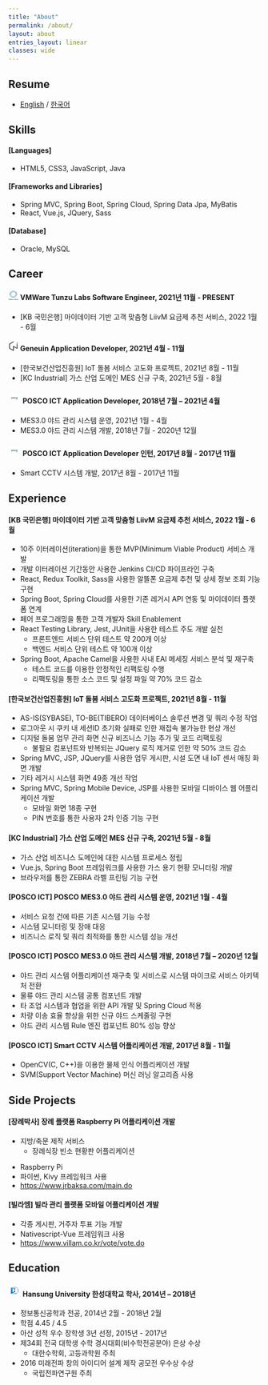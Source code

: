 ```yaml
---
title: "About"
permalink: /about/
layout: about
entries_layout: linear
classes: wide
---
```


## Resume

* [English][resume-eng-link] / [한국어][resume-kor-link]

## Skills

#### [Languages]

* HTML5, CSS3, JavaScript, Java

#### [Frameworks and Libraries]

* Spring MVC, Spring Boot, Spring Cloud, Spring Data Jpa, MyBatis
* React, Vue.js, JQuery, Sass

#### [Database]

* Oracle, MySQL

## Career

#### <img src="/images/about/about-4.jpg" width="4%"/> VMWare Tunzu Labs Software Engineer, 2021년 11월 - PRESENT

* [KB 국민은행] 마이데이터 기반 고객 맞춤형 LiivM 요금제 추천 서비스, 2022 1월 - 6월

#### <img src="/images/about/about-3.jpg" width="4%"/> Geneuin Application Developer, 2021년 4월 - 11월

* [한국보건산업진흥원] IoT 돌봄 서비스 고도화 프로젝트, 2021년 8월 - 11월
* [KC Industrial] 가스 산업 도메인 MES 신규 구축, 2021년 5월 - 8월

#### <img src="/images/about/about-1.jpg" width="5%"/> POSCO ICT Application Developer, 2018년 7월 – 2021년 4월

* MES3.0 야드 관리 시스템 운영, 2021년 1월 - 4월
* MES3.0 야드 관리 시스템 개발, 2018년 7월 - 2020년 12월

#### <img src="/images/about/about-1.jpg" width="5%"/> POSCO ICT Application Developer 인턴, 2017년 8월 - 2017년 11월

* Smart CCTV 시스템 개발, 2017년 8월 - 2017년 11월

## Experience

#### [KB 국민은행] 마이데이터 기반 고객 맞춤형 LiivM 요금제 추천 서비스, 2022 1월 - 6월

* 10주 이터레이션(iteration)을 통한 MVP(Minimum Viable Product) 서비스 개발
* 개발 이터레이션 기간동안 사용한 Jenkins CI/CD 파이프라인 구축
* React, Redux Toolkit, Sass을 사용한 알뜰폰 요금제 추천 및 상세 정보 조회 기능 구현
* Spring Boot, Spring Cloud를 사용한 기존 레거시 API 연동 및 마이데이터 플랫폼 연계
* 페어 프로그래밍을 통한 고객 개발자 Skill Enablement
* React Testing Library, Jest, JUnit을 사용한 테스트 주도 개발 실천
    * 프론트엔드 서비스 단위 테스트 약 200개 이상
    * 백엔드 서비스 단위 테스트 약 100개 이상
* Spring Boot, Apache Camel을 사용한 사내 EAI 메세징 서비스 분석 및 재구축
    * 테스트 코드를 이용한 안정적인 리팩토링 수행
    * 리팩토링을 통한 소스 코드 및 설정 파일 약 70% 코드 감소

#### [한국보건산업진흥원] IoT 돌봄 서비스 고도화 프로젝트, 2021년 8월 - 11월

* AS-IS(SYBASE), TO-BE(TIBERO) 데이터베이스 솔루션 변경 및 쿼리 수정 작업
* 로그아웃 시 쿠키 내 세션ID 초기화 실패로 인한 재접속 불가능한 현상 개선 
* 디지털 돌봄 업무 관리 화면 신규 비즈니스 기능 추가 및 코드 리팩토링
    * 불필요 컴포넌트와 반복되는 JQuery 로직 제거로 인한 약 50% 코드 감소
* Spring MVC, JSP, JQuery를 사용한 업무 게시판, 시설 도면 내 IoT 센서 매칭 화면 개발
* 기타 레거시 시스템 화면 49종 개선 작업
* Spring MVC, Spring Mobile Device, JSP를 사용한 모바일 디바이스 웹 어플리케이션 개발
    * 모바일 화면 18종 구현
    * PIN 번호를 통한 사용자 2차 인증 기능 구현

#### [KC Industrial] 가스 산업 도메인 MES 신규 구축, 2021년 5월 - 8월

<!-- *  -->
- 가스 산업 비즈니스 도메인에 대한 시스템 프로세스 정립
- Vue.js, Spring Boot 프레임워크를 사용한 가스 용기 현황 모니터링 개발
- 브라우저를 통한 ZEBRA 라벨 프린팅 기능 구현

#### [POSCO ICT] POSCO MES3.0 야드 관리 시스템 운영, 2021년 1월 - 4월

- 서비스 요청 건에 따른 기존 시스템 기능 수정
- 시스템 모니터링 및 장애 대응
- 비즈니스 로직 및 쿼리 최적화를 통한 시스템 성능 개선

#### [POSCO ICT] POSCO MES3.0 야드 관리 시스템 개발, 2018년 7월 – 2020년 12월

- 야드 관리 시스템 어플리케이션 재구축 및 서비스로 시스템 마이크로 서비스 아키텍처 전환
- 물류 야드 관리 시스템 공통 컴포넌트 개발
- 타 조업 시스템과 협업을 위한 API 개발 및 Spring Cloud 적용
- 차량 이송 효율 향상을 위한 신규 야드 스케줄링 구현
- 야드 관리 시스템 Rule 엔진 컴포넌트 80% 성능 향상

#### [POSCO ICT] Smart CCTV 시스템 어플리케이션 개발, 2017년 8월 - 11월

- OpenCV(C, C++)을 이용한 물체 인식 어플리케이션 개발
- SVM(Support Vector Machine) 머신 러닝 알고리즘 사용

## Side Projects

#### [장례박사] 장례 플랫폼 Raspberry Pi 어플리케이션 개발

* 지방/축문 제작 서비스 
    - 장례식장 빈소 현황판 어플리케이션
- Raspberry Pi
- 파이썬, Kivy 프레임워크 사용
- <https://www.jrbaksa.com/main.do>

#### [빌라엠] 빌라 관리 플랫폼 모바일 어플리케이션 개발

- 각종 게시판, 거주자 투표 기능 개발
- Nativescript-Vue 프레임워크 사용
- <https://www.villam.co.kr/vote/vote.do>

## Education

#### <img src="/images/about/about-2.jpg" width="5%"/>  Hansung University 한성대학교 학사, 2014년 – 2018년

- 정보통신공학과 전공, 2014년 2월 - 2018년 2월
- 학점 4.45 / 4.5
- 아산 성적 우수 장학생 3년 선정, 2015년 - 2017년
- 제34회 전국 대학생 수학 경시대회(비수학전공분야) 은상 수상
    - 대한수학회, 고등과학원 주최
- 2016 미래전파 창의 아이디어 설계 제작 공모전 우수상 수상
    - 국립전파연구원 주최

[resume-eng-link]: /resume/resume-eng.pdf
[resume-kor-link]: /resume/resume-kor.pdf